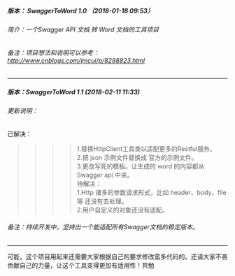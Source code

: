 ##### 版本： SwaggerToWord 1.0 （2018-01-18 09:53）
###### 简介：一个Swagger API 文档 转 Word 文档的工具项目
###### 备注：项目想法和说明可以参考：http://www.cnblogs.com/jmcui/p/8298823.html
*****
##### 版本：SwaggerToWord 1.1 (2018-02-11 11:33)
###### 更新说明：
已解决：   
>>>> 1.替换HttpClient工具类以适配更多的Restful服务。   
>>>> 2.把 json 示例文件替换成 官方的示例文件。    
>>>> 3.更改写死的模板。让生成的 word 的内容都从Swagger api 中来。   
待解决：   
>>>> 1.Http 诸多的参数请求形式，比如 header、body、file等 还没有去处理。   
>>>> 2.用户自定义的对象还没有适配。   
###### 备注：持续开发中，坚持出一个能适配所有Swagger文档的稳定版本。
*****
可能，这个项目用起来还需要大家根据自己的要求修改蛮多代码的。还请大家不吝贡献自己的力量，让这个工具变得更加有适用性！共勉
